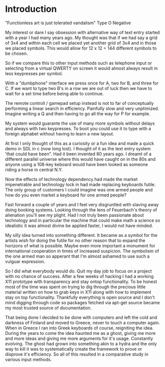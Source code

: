 # Introduction

"Functionless art is just tolerated vandalism"
Type O Negative

My interest or dare I say obsession with alternative way of text entry started with a year I had many years ago. My thought was that if we had say a grid of 3x4 and within each cell we placed yet another grid of 3x4 and in those we placed symbols. This would allow  for 12 x 12 = 144 different symbols to be chosen.

So if we compare this to other input methods such as telephone input or selecting from a virtual QWERTY on screen it would almost always result in less keypresses per symbol.

With a "dumbphone" interface we press once for A, two for B, and three for C. If we want to type two B's in a row we are out of luck then we have to wait for a set time before being able to continue.

The remote controll / gamepad setup instead is not to far of conceptually performing a linear search in efficiency. Painfully slow and very unptimized. Imagine writing a Q and then having to go all the way for P for example. 

My system would guarante the use of many more symbols without delays and always with two keypresses. To boot you could use it to type with a foreign  alphabet without having to learn a new layout.

At first I only thought of this as a curiosity or a fun idea and made a quick demo in SDL in c (now long lost). I thought of it as the text entry system 'that could have been". Had it been invented 80 years ago. I dreamt of a different parallel universe where this would have caught on in the 80s and anyone using a 108-key keboard would have been looked as someone riding a horse in central N.Y.

Now the effects of technology dependency had made the market impenetrable and technology lock in had made replacing keyboards futile. The only group of customers I could imagine was one armed people and how do you even market a keyboard for one armed people?

Fast forward a couple of years and I feel very disgruntled with slaving away doing booking systems. Looking through the lens of Feuerbach's theory of alienation you'll see my plight. Had I not truly been passionate about technology and in particular the machine that could make math a science so idealistic it was almost divine be  applied faster, I would not have minded. 

My silly idea turned into something different. It became as a symbol for the artists wish for doing the futile for no other reason that to expand the horizons of what is possible. Maybe even more important a monument for international cooperation in times of increased suspicion. The symbolism of the one armed man so apperant that I'm almost ashamed to use such a vulguar expression.

So I did what everybody would do. Quit my day job to focus on a project with no chance of success. After a few weeks of hacking I had a working X11 prototype with  transparency and stay ontop functionality. To be honest most of the time was spent on trying to dig through the precious little material written on how to grab keys in X11 along with how to implement stay on top functionality. Thankfully everything is open  source and I don't mind digging through code so packages fetched via apt-get source became my most trusted source of documentation.

That being done I decided to be done with computers and left the cold and darkness of Finland and moved to Greece, never to touch a computer again. When in Greece I ran into Greek keyboards of course, reigniting the idea. During the years to come the idea haunted me as a ghost, giving me more and more ideas and giving me more arguments for it's usage. Constantly evolving. The ghost had grown into something akin to a hydra and the only way to kill it was to systematically create the framework to prove or disprove it's efficiency. So all of this resulted in a  comparative study in various input methods. 
